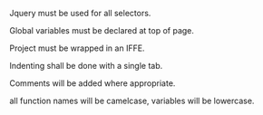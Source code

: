 Jquery must be used for all selectors.

Global variables must be declared at top of page.

Project must be wrapped in an IFFE.

Indenting shall be done with a single tab.

Comments will be added where appropriate.

all function names will be camelcase, variables will be lowercase.